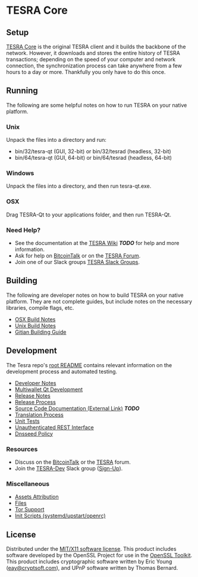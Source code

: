 TESRA Core
=====================

Setup
---------------------
[TESRA Core](http://tesra.org/wallet) is the original TESRA client and it builds the backbone of the network. However, it downloads and stores the entire history of TESRA transactions; depending on the speed of your computer and network connection, the synchronization process can take anywhere from a few hours to a day or more. Thankfully you only have to do this once.

Running
---------------------
The following are some helpful notes on how to run TESRA on your native platform.

### Unix

Unpack the files into a directory and run:

- bin/32/tesra-qt (GUI, 32-bit) or bin/32/tesrad (headless, 32-bit)
- bin/64/tesra-qt (GUI, 64-bit) or bin/64/tesrad (headless, 64-bit)

### Windows

Unpack the files into a directory, and then run tesra-qt.exe.

### OSX

Drag TESRA-Qt to your applications folder, and then run TESRA-Qt.

### Need Help?

* See the documentation at the [TESRA Wiki](https://en.bitcoin.it/wiki/Main_Page) ***TODO***
for help and more information.
* Ask for help on [BitcoinTalk](https://bitcointalk.org/index.php?topic=1262920.0) or on the [TESRA Forum](http://forum.tesra.org/).
* Join one of our Slack groups [TESRA Slack Groups](https://tesra.org/slack-logins/).

Building
---------------------
The following are developer notes on how to build TESRA on your native platform. They are not complete guides, but include notes on the necessary libraries, compile flags, etc.

- [OSX Build Notes](build-osx.md)
- [Unix Build Notes](build-unix.md)
- [Gitian Building Guide](gitian-building.md)

Development
---------------------
The Tesra repo's [root README](https://github.com/TESRA-Project/TESRA/blob/master/README.md) contains relevant information on the development process and automated testing.

- [Developer Notes](developer-notes.md)
- [Multiwallet Qt Development](multiwallet-qt.md)
- [Release Notes](release-notes.md)
- [Release Process](release-process.md)
- [Source Code Documentation (External Link)](https://dev.visucore.com/bitcoin/doxygen/) ***TODO***
- [Translation Process](translation_process.md)
- [Unit Tests](unit-tests.md)
- [Unauthenticated REST Interface](REST-interface.md)
- [Dnsseed Policy](dnsseed-policy.md)

### Resources

* Discuss on the [BitcoinTalk](https://bitcointalk.org/index.php?topic=1262920.0) or the [TESRA](http://forum.tesra.org/) forum.
* Join the [TESRA-Dev](https://tesra-dev.slack.com/) Slack group ([Sign-Up](https://tesra-dev.herokuapp.com/)).

### Miscellaneous
- [Assets Attribution](assets-attribution.md)
- [Files](files.md)
- [Tor Support](tor.md)
- [Init Scripts (systemd/upstart/openrc)](init.md)

License
---------------------
Distributed under the [MIT/X11 software license](http://www.opensource.org/licenses/mit-license.php).
This product includes software developed by the OpenSSL Project for use in the [OpenSSL Toolkit](https://www.openssl.org/). This product includes
cryptographic software written by Eric Young ([eay@cryptsoft.com](mailto:eay@cryptsoft.com)), and UPnP software written by Thomas Bernard.
